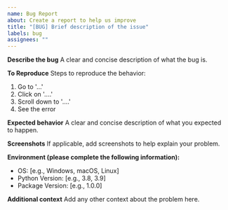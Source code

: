 ```yaml
---
name: Bug Report
about: Create a report to help us improve
title: "[BUG] Brief description of the issue"
labels: bug
assignees: ""
---
```


**Describe the bug**
A clear and concise description of what the bug is.

**To Reproduce**
Steps to reproduce the behavior:

1. Go to '...'
2. Click on '....'
3. Scroll down to '....'
4. See the error

**Expected behavior**
A clear and concise description of what you expected to happen.

**Screenshots**
If applicable, add screenshots to help explain your problem.

**Environment (please complete the following information):**

- OS: [e.g., Windows, macOS, Linux]
- Python Version: [e.g., 3.8, 3.9]
- Package Version: [e.g., 1.0.0]

**Additional context**
Add any other context about the problem here.
